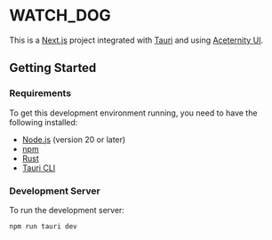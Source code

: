 # WATCH_DOG

This is a [Next.js](https://nextjs.org) project integrated with [Tauri](https://tauri.app) and using [Aceternity UI](https://ui.aceternity.com/).

## Getting Started

### Requirements

To get this development environment running, you need to have the following installed:

- [Node.js](https://nodejs.org/) (version 20 or later)
- [npm](https://www.npmjs.com/)
- [Rust](https://www.rust-lang.org/tools/install)
- [Tauri CLI](https://tauri.app/v1/guides/getting-started/prerequisites#installing)

### Development Server

To run the development server:
```bash
npm run tauri dev